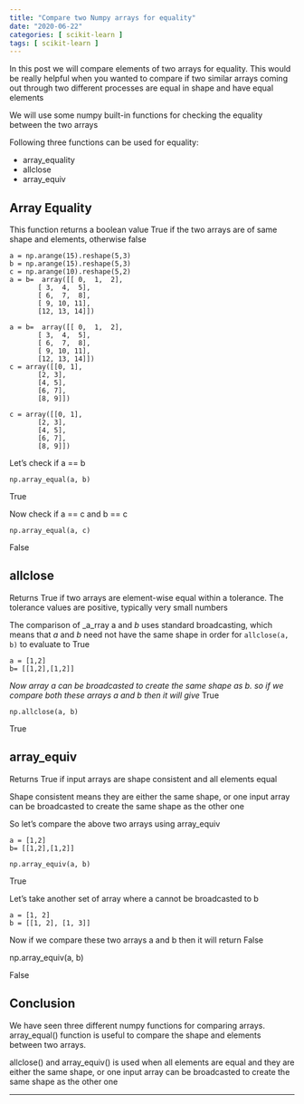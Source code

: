 ```yaml
---
title: "Compare two Numpy arrays for equality"
date: "2020-06-22"
categories: [ scikit-learn ]
tags: [ scikit-learn ]
---
```

In this post we will compare elements of two arrays for equality. This would be really helpful when you wanted to compare if two similar arrays coming out through two different processes are equal in shape and have equal elements

We will use some numpy built-in functions for checking the equality between the two arrays

Following three functions can be used for equality:

*   array_equality
*   allclose
*   array_equiv

## **Array Equality**

This function returns a boolean value True if the two arrays are of same shape and elements, otherwise false

```
a = np.arange(15).reshape(5,3)
b = np.arange(15).reshape(5,3)
c = np.arange(10).reshape(5,2)
a = b=  array([[ 0,  1,  2],
       [ 3,  4,  5],
       [ 6,  7,  8],
       [ 9, 10, 11],
       [12, 13, 14]])
```

```
a = b=  array([[ 0,  1,  2],
       [ 3,  4,  5],
       [ 6,  7,  8],
       [ 9, 10, 11],
       [12, 13, 14]])
c = array([[0, 1],
       [2, 3],
       [4, 5],
       [6, 7],
       [8, 9]])
```

```
c = array([[0, 1],
       [2, 3],
       [4, 5],
       [6, 7],
       [8, 9]])
```

Let’s check if a == b

```
np.array_equal(a, b)
```

True

Now check if a == c and b == c
```
np.array_equal(a, c)
```

False

## **allclose**

Returns True if two arrays are element-wise equal within a tolerance. The tolerance values are positive, typically very small numbers

The comparison of _a_rray a and _b_ uses standard broadcasting, which means that _a_ and _b_ need not have the same shape in order for `allclose(a, b)` to evaluate to True

```
a = [1,2]
b= [[1,2],[1,2]]
```

_Now array a can be broadcasted to create the same shape as b. so if we compare both these arrays a and b then it will give_ True

```
np.allclose(a, b)
```

True

## **array_equiv**

Returns True if input arrays are shape consistent and all elements equal

Shape consistent means they are either the same shape, or one input array can be broadcasted to create the same shape as the other one

So let’s compare the above two arrays using array_equiv

```
a = [1,2]
b= [[1,2],[1,2]]
```

```
np.array_equiv(a, b)
```

True

Let’s take another set of array where a cannot be broadcasted to b

```
a = [1, 2]
b = [[1, 2], [1, 3]]
```

Now if we compare these two arrays a and b then it will return False

np.array_equiv(a, b)

False

## **Conclusion**

We have seen three different numpy functions for comparing arrays. array_equal() function is useful to compare the shape and elements between two arrays.

allclose() and array_equiv() is used when all elements are equal and they are either the same shape, or one input array can be broadcasted to create the same shape as the other one

* * *